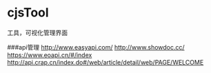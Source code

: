 # cjsTool
工具，可视化管理界面

###api管理
http://www.easyapi.com/
http://www.showdoc.cc/
https://www.eoapi.cn/#/index
http://api.crap.cn/index.do#/web/article/detail/web/PAGE/WELCOME
